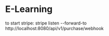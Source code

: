 # E-Learning
to start stripe: stripe listen --forward-to http://localhost:8080/api/v1/purchase/webhook 

